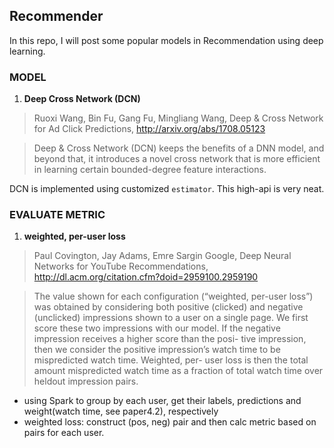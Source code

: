 ## Recommender

In this repo, I will post some popular models in Recommendation using deep learning.

### MODEL
1. **Deep Cross Network (DCN)**
>Ruoxi Wang, Bin Fu, Gang Fu, Mingliang Wang, Deep & Cross Network for Ad Click Predictions, 
http://arxiv.org/abs/1708.05123

>Deep & Cross Network (DCN) keeps the benefits of a DNN model, and beyond that, it introduces a novel cross network that is more efficient in learning certain bounded-degree feature interactions. 

DCN is implemented using customized ``estimator``. This high-api is very neat.


### EVALUATE METRIC
1. **weighted, per-user loss**
> Paul Covington, Jay Adams, Emre Sargin Google, Deep Neural Networks for YouTube Recommendations,
http://dl.acm.org/citation.cfm?doid=2959100.2959190

>The value shown for each configuration (“weighted, per-user loss”) was obtained by considering both positive (clicked) and negative (unclicked) impressions shown to a user on a single page. We first score these two impressions with our model. If the negative impression receives a higher score than the posi- tive impression, then we consider the positive impression’s watch time to be mispredicted watch time. Weighted, per- user loss is then the total amount mispredicted watch time as a fraction of total watch time over heldout impression pairs.

* using Spark to group by each user, get their labels, predictions and weight(watch time, see paper4.2), respectively
* weighted loss: construct (pos, neg) pair and then calc metric based on pairs for each user.
